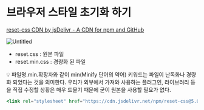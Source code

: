 # 브라우저 스타일 초기화 하기

[reset-css CDN by jsDelivr - A CDN for npm and GitHub](https://www.jsdelivr.com/package/npm/reset-css)

![Untitled](https://s3-us-west-2.amazonaws.com/secure.notion-static.com/408bd3a4-f07e-4d2b-9a2c-a8c23638a3f7/Untitled.png)

- reset.css : 원본 파일
- reset.min.css : 경량화 된 파일

<aside>
💡 파일명.min.확장자와 같이 min(Minify 단어의 약어) 키워드는 파일이 난독화나 경량화 되었다는 것을 의미한다. 우리가 외부에서 가져와 사용하는 플러그인, 라이브러리 등을 직접 수정할 상황은 매우 드물기 때문에 굳이 원본을 사용할 필요가 없다.

</aside>

```jsx
<link rel="stylesheet" href="https://cdn.jsdelivr.net/npm/reset-css@5.0.1/reset.min.css">
```
